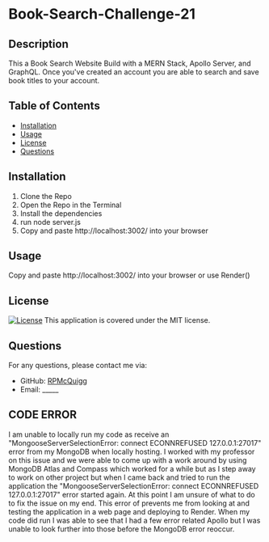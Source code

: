 # Book-Search-Challenge-21

## Description
This a Book Search Website Build with a MERN Stack, Apollo Server, and GraphQL. Once you've created an account you are able to search and save book titles to your account. 

## Table of Contents
- [Installation](#installation)
- [Usage](#usage)
- [License](#license)
- [Questions](#questions)

## Installation
1. Clone the Repo 
2. Open the Repo in the Terminal 
3. Install the dependencies  
4. run node server.js 
5. Copy and paste http://localhost:3002/ into your browser


## Usage
Copy and paste http://localhost:3002/ into your browser or use Render()

## License
[![License](https://img.shields.io/badge/License-MIT-blue.svg)](https://opensource.org/licenses/MIT)
This application is covered under the MIT license.

## Questions
For any questions, please contact me via:
- GitHub: [RPMcQuigg](https://github.com/RPMcQuigg)
- Email: _____

## CODE ERROR
I am unable to locally run my code as receive an "MongooseServerSelectionError: connect ECONNREFUSED 127.0.0.1:27017" error from my MongoDB when locally hosting. I worked with my professor on this issue and we were able to come up with a work around by using MongoDB Atlas and Compass which worked for a while but as I step away to work on other project but when I came back and tried to run the application the "MongooseServerSelectionError: connect ECONNREFUSED 127.0.0.1:27017" error started again. At this point I am unsure of what to do to fix the issue on my end. This error of prevents me from looking at and testing the application in a web page and deploying to Render. When my code did run I was able to see that I had a few error related Apollo but I was unable to look further into those before the MongoDB error reoccur.
